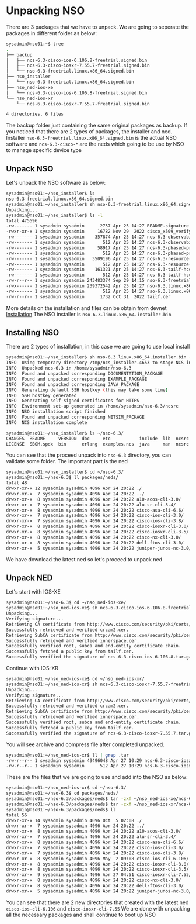 # Unpacking NSO

There are 3 packages that we have to unpack. We are going to seperate the packages in different folder as below:

```bash
sysadmin@nso01:~$ tree 
.
├── backup
│   ├── ncs-6.3-cisco-ios-6.106.8-freetrial.signed.bin
│   ├── ncs-6.3-cisco-iosxr-7.55.7-freetrial.signed.bin
│   └── nso-6.3-freetrial.linux.x86_64.signed.bin
├── nso_installer
│   └── nso-6.3-freetrial.linux.x86_64.signed.bin
├── nso_ned-ios-xe
│   └── ncs-6.3-cisco-ios-6.106.8-freetrial.signed.bin
└── nso_ned-ios-xr
    └── ncs-6.3-cisco-iosxr-7.55.7-freetrial.signed.bin

4 directories, 6 files
```
The backup folder just containing the same original packages as backup. If you noticed that there are 2 types of packages, the installer and ned. Installer `nso-6.3-freetrial.linux.x86_64.signed.bin` is the actual NSO software and `ncs-6.3-cisco-*` are the neds which going to be use by NSO to manage specific device type

## Unpack NSO

Let's unpack the NSO software as below:

```bash
sysadmin@nso01:~/nso_installer$ ls
nso-6.3-freetrial.linux.x86_64.signed.bin
sysadmin@nso01:~/nso_installer$ sh nso-6.3-freetrial.linux.x86_64.signed.bin --skip-verification
Unpacking...
sysadmin@nso01:~/nso_installer$ ls -l
total 475596
-rw------- 1 sysadmin sysadmin      2757 Apr 25 14:27 README.signature
-rwxr-xr-x 1 sysadmin sysadmin     16782 Nov 29  2022 cisco_x509_verify_release.py3
-rw------- 1 sysadmin sysadmin    357874 Apr 25 14:27 ncs-6.3-observability-exporter-1.3.0.tar.gz
-rw------- 1 sysadmin sysadmin       512 Apr 25 14:27 ncs-6.3-observability-exporter-1.3.0.tar.gz.signature
-rw------- 1 sysadmin sysadmin     58917 Apr 25 14:27 ncs-6.3-phased-provisioning-1.2.0.tar.gz
-rw------- 1 sysadmin sysadmin       512 Apr 25 14:27 ncs-6.3-phased-provisioning-1.2.0.tar.gz.signature
-rw------- 1 sysadmin sysadmin   3509196 Apr 25 14:27 ncs-6.3-resource-manager-project-4.2.6.tar.gz
-rw------- 1 sysadmin sysadmin       512 Apr 25 14:27 ncs-6.3-resource-manager-project-4.2.6.tar.gz.signature
-rw------- 1 sysadmin sysadmin    161321 Apr 25 14:27 ncs-6.3-tailf-hcc-project-6.0.2.tar.gz
-rw------- 1 sysadmin sysadmin       512 Apr 25 14:27 ncs-6.3-tailf-hcc-project-6.0.2.tar.gz.signature
-rw-r--r-- 1 sysadmin sysadmin 243483374 Sep 29 14:15 nso-6.3-freetrial.linux.x86_64.signed.bin
-rwx------ 1 sysadmin sysadmin 239372542 Apr 25 14:27 nso-6.3.linux.x86_64.installer.bin
-rw------- 1 sysadmin sysadmin       512 Apr 25 14:27 nso-6.3.linux.x86_64.installer.bin.signature
-rw-r--r-- 1 sysadmin sysadmin      1732 Oct 31  2022 tailf.cer
```
More details on the installation and files can be obtain from devnet [Installation](https://developer.cisco.com/docs/nso/getting-and-installing-nso/#performing-a-local-installation) The NSO installer is `nso-6.3.linux.x86_64.installer.bin` 

## Installing NSO

There are 2 types of installation, in this case we are going to use local install

```bash
sysadmin@nso01:~/nso_installer$ sh nso-6.3.linux.x86_64.installer.bin --local-install ~/nso-6.3
INFO  Using temporary directory /tmp/ncs_installer.4653 to stage NCS installation bundle
INFO  Unpacked ncs-6.3 in /home/sysadmin/nso-6.3
INFO  Found and unpacked corresponding DOCUMENTATION_PACKAGE
INFO  Found and unpacked corresponding EXAMPLE_PACKAGE
INFO  Found and unpacked corresponding JAVA_PACKAGE
INFO  Generating default SSH hostkey (this may take some time)
INFO  SSH hostkey generated
INFO  Generating self-signed certificates for HTTPS
INFO  Environment set-up generated in /home/sysadmin/nso-6.3/ncsrc
INFO  NSO installation script finished
INFO  Found and unpacked corresponding NETSIM_PACKAGE
INFO  NCS installation complete

sysadmin@nso01:~/nso_installer$ ls ~/nso-6.3/
CHANGES  README     VERSION  doc     etc           include  lib  ncsrc       netsim    scripts  support
LICENSE  SBOM.spdx  bin      erlang  examples.ncs  java     man  ncsrc.tcsh  packages  src      var
```
You can see that the proceed unpack into `nso-6.3` directory, you can validate some folder. The important part is the ned

```bash
sysadmin@nso01:~/nso_installer$ cd ~/nso-6.3/ 
sysadmin@nso01:~/nso-6.3$ ll packages/neds/
total 48
drwxr-xr-x 12 sysadmin sysadmin 4096 Apr 24 20:22 ./
drwxr-xr-x  7 sysadmin sysadmin 4096 Apr 24 20:22 ../
drwxr-xr-x  8 sysadmin sysadmin 4096 Apr 24 20:22 a10-acos-cli-3.0/
drwxr-xr-x  7 sysadmin sysadmin 4096 Apr 24 20:22 alu-sr-cli-3.4/
drwxr-xr-x  8 sysadmin sysadmin 4096 Apr 24 20:22 cisco-asa-cli-6.6/
drwxr-xr-x  7 sysadmin sysadmin 4096 Apr 24 20:22 cisco-ios-cli-3.0/
drwxr-xr-x  7 sysadmin sysadmin 4096 Apr 24 20:22 cisco-ios-cli-3.8/
drwxr-xr-x  8 sysadmin sysadmin 4096 Apr 24 20:22 cisco-iosxr-cli-3.0/
drwxr-xr-x  8 sysadmin sysadmin 4096 Apr 24 20:22 cisco-iosxr-cli-3.5/
drwxr-xr-x  8 sysadmin sysadmin 4096 Apr 24 20:22 cisco-nx-cli-3.0/
drwxr-xr-x  8 sysadmin sysadmin 4096 Apr 24 20:22 dell-ftos-cli-3.0/
drwxr-xr-x  5 sysadmin sysadmin 4096 Apr 24 20:22 juniper-junos-nc-3.0/
```

We have download the latest ned so let's proceed to unpack ned

## Unpack NED

Let's start with IOS-XE

```bash
sysadmin@nso01:~/nso-6.3$ cd ~/nso_ned-ios-xe/
sysadmin@nso01:~/nso_ned-ios-xe$ sh ncs-6.3-cisco-ios-6.106.8-freetrial.signed.bin 
Unpacking...
Verifying signature...
Retrieving CA certificate from http://www.cisco.com/security/pki/certs/crcam2.cer ...
Successfully retrieved and verified crcam2.cer.
Retrieving SubCA certificate from http://www.cisco.com/security/pki/certs/innerspace.cer ...
Successfully retrieved and verified innerspace.cer.
Successfully verified root, subca and end-entity certificate chain.
Successfully fetched a public key from tailf.cer.
Successfully verified the signature of ncs-6.3-cisco-ios-6.106.8.tar.gz using tailf.cer
```

Continue with IOS-XR

```bash
sysadmin@nso01:~/nso_ned-ios-xe$ cd ~/nso_ned-ios-xr/
sysadmin@nso01:~/nso_ned-ios-xr$ sh ncs-6.3-cisco-iosxr-7.55.7-freetrial.signed.bin 
Unpacking...
Verifying signature...
Retrieving CA certificate from http://www.cisco.com/security/pki/certs/crcam2.cer ...
Successfully retrieved and verified crcam2.cer.
Retrieving SubCA certificate from http://www.cisco.com/security/pki/certs/innerspace.cer ...
Successfully retrieved and verified innerspace.cer.
Successfully verified root, subca and end-entity certificate chain.
Successfully fetched a public key from tailf.cer.
Successfully verified the signature of ncs-6.3-cisco-iosxr-7.55.7.tar.gz using tailf.cer
```

You will see archive and compress file after completed unpacked.

```bash
sysadmin@nso01:~/nso_ned-ios-xr$ ll | grep .tar
-rw-r--r-- 1 sysadmin sysadmin 49496048 Apr 27 10:29 ncs-6.3-cisco-iosxr-7.55.7.tar.gz
-rw-r--r-- 1 sysadmin sysadmin      512 Apr 27 10:29 ncs-6.3-cisco-iosxr-7.55.7.tar.gz.signature
```

These are the files that we are going to use and add into the NSO as below:

```bash
sysadmin@nso01:~/nso_ned-ios-xr$ cd ~/nso-6.3/
sysadmin@nso01:~/nso-6.3$ cd packages/neds/
sysadmin@nso01:~/nso-6.3/packages/neds$ tar -zxf ~/nso_ned-ios-xe/ncs-6.3-cisco-ios-6.106.8.tar.gz
sysadmin@nso01:~/nso-6.3/packages/neds$ tar -zxf ~/nso_ned-ios-xr/ncs-6.3-cisco-iosxr-7.55.7.tar.gz
sysadmin@nso01:~/nso-6.3/packages/neds$ ll
total 56
drwxr-xr-x 14 sysadmin sysadmin 4096 Oct  5 02:08 ./
drwxr-xr-x  7 sysadmin sysadmin 4096 Apr 24 20:22 ../
drwxr-xr-x  8 sysadmin sysadmin 4096 Apr 24 20:22 a10-acos-cli-3.0/
drwxr-xr-x  7 sysadmin sysadmin 4096 Apr 24 20:22 alu-sr-cli-3.4/
drwxr-xr-x  8 sysadmin sysadmin 4096 Apr 24 20:22 cisco-asa-cli-6.6/
drwxr-xr-x  7 sysadmin sysadmin 4096 Apr 24 20:22 cisco-ios-cli-3.0/
drwxr-xr-x  7 sysadmin sysadmin 4096 Apr 24 20:22 cisco-ios-cli-3.8/
drwxr-xr-x  8 sysadmin sysadmin 4096 May  2 09:08 cisco-ios-cli-6.106/
drwxr-xr-x  8 sysadmin sysadmin 4096 Apr 24 20:22 cisco-iosxr-cli-3.0/
drwxr-xr-x  8 sysadmin sysadmin 4096 Apr 24 20:22 cisco-iosxr-cli-3.5/
drwxr-xr-x  9 sysadmin sysadmin 4096 Apr 27 04:51 cisco-iosxr-cli-7.55/
drwxr-xr-x  8 sysadmin sysadmin 4096 Apr 24 20:22 cisco-nx-cli-3.0/
drwxr-xr-x  8 sysadmin sysadmin 4096 Apr 24 20:22 dell-ftos-cli-3.0/
drwxr-xr-x  5 sysadmin sysadmin 4096 Apr 24 20:22 juniper-junos-nc-3.0/
```
You can see that there are 2 new directories that created with the latest ned `cisco-ios-cli-6.106` and `cisco-iosxr-cli-7.55` We are done with unpacking all the necessary packages and shall continue to boot up NSO
